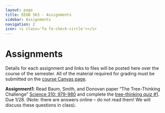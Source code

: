 ```yaml
---
layout: page
title: EEOB 563 - Assignments
sidebar: Assignments
navigation: 2
icon: <i class='fa fa-check-circle'></i> 
---
```


# Assignments

Details for each assignment and links to files will be posted here over the course of the semester.
All of the material required for grading must be submitted on the [course Canvas page](https://canvas.iastate.edu/courses/57269). 

**Assignment1**:  Read Baum, Smith, and Donovan paper “The Tree-Thinking Challenge” [Science 310: 979-980](http://science.sciencemag.org/content/310/5750/979.full.pdf) and complete the [tree-thinking quiz #1](https://isu-molphyl.github.io/EEOB563-Spring2020/assignments/assignment1.pdf). 
Due 1/28.  (Note: there are answers online – do not read them! We will discuss these questions in class).

<!--
[Assignment 2](https://isu-molphyl.github.io/EEOB563-Spring2020/assignments/assignment2.pdf)  
Due 1/30.

[Assignment 3](https://isu-molphyl.github.io/EEOB563-Spring2020/assignments/assignment3.pdf)
Due 2/11

[Assignment 4](https://isu-molphyl.github.io/EEOB563-Spring2020/assignments/assignment4.pdf)
Due 2/20

[Assignment 5](https://isu-molphyl.github.io/EEOB563-Spring2020/assignments/assignment5.pdf)
Due 3/5

[Assignment 6](https://isu-molphyl.github.io/EEOB563-Spring2020/assignments/assignment6.pdf)
Due 3/26
-->
